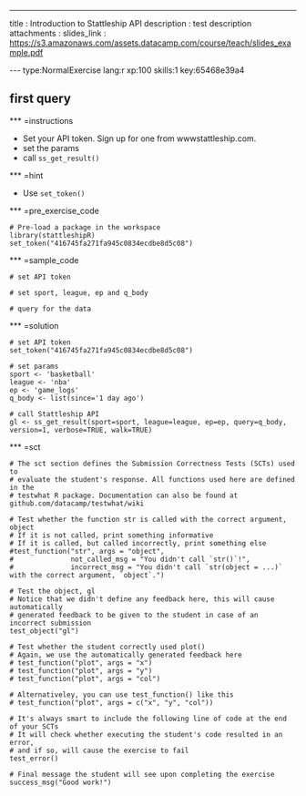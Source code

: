 ---
title       : Introduction to Stattleship API
description : test description
attachments :
  slides_link : https://s3.amazonaws.com/assets.datacamp.com/course/teach/slides_example.pdf

--- type:NormalExercise lang:r xp:100 skills:1 key:65468e39a4
## first query

*** =instructions
- Set your API token. Sign up for one from wwwstattleship.com.
- set the params
- call `ss_get_result()`

*** =hint
- Use `set_token()`

*** =pre_exercise_code
```{r}
# Pre-load a package in the workspace
library(stattleshipR)
set_token("416745fa271fa945c0834ecdbe8d5c08")

```

*** =sample_code
```{r}
# set API token

# set sport, league, ep and q_body

# query for the data

```

*** =solution
```{r}
# set API token
set_token("416745fa271fa945c0834ecdbe8d5c08")

# set params
sport <- 'basketball'
league <- 'nba'
ep <- 'game_logs'
q_body <- list(since='1 day ago')

# call Stattleship API
gl <- ss_get_result(sport=sport, league=league, ep=ep, query=q_body, version=1, verbose=TRUE, walk=TRUE)
```

*** =sct
```{r}
# The sct section defines the Submission Correctness Tests (SCTs) used to
# evaluate the student's response. All functions used here are defined in the 
# testwhat R package. Documentation can also be found at github.com/datacamp/testwhat/wiki

# Test whether the function str is called with the correct argument, object
# If it is not called, print something informative
# If it is called, but called incorrectly, print something else
#test_function("str", args = "object",
#              not_called_msg = "You didn't call `str()`!",
#              incorrect_msg = "You didn't call `str(object = ...)` with the correct argument, `object`.")

# Test the object, gl
# Notice that we didn't define any feedback here, this will cause automatically 
# generated feedback to be given to the student in case of an incorrect submission
test_object("gl")

# Test whether the student correctly used plot()
# Again, we use the automatically generated feedback here
# test_function("plot", args = "x")
# test_function("plot", args = "y")
# test_function("plot", args = "col")

# Alternativeley, you can use test_function() like this
# test_function("plot", args = c("x", "y", "col"))

# It's always smart to include the following line of code at the end of your SCTs
# It will check whether executing the student's code resulted in an error, 
# and if so, will cause the exercise to fail
test_error()

# Final message the student will see upon completing the exercise
success_msg("Good work!")
```
